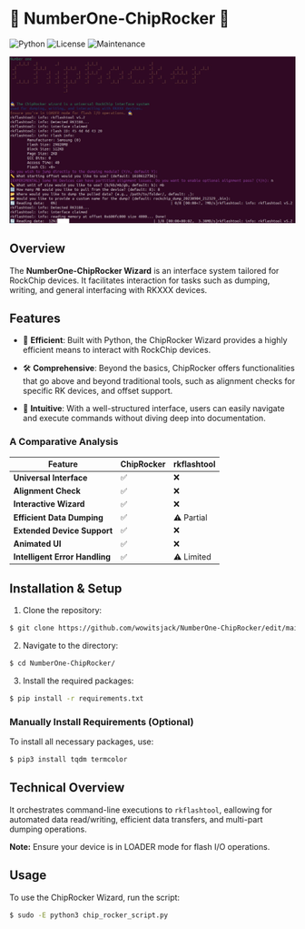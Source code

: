 
# 🧙 NumberOne-ChipRocker 🧙

![Python](https://img.shields.io/badge/Python-3.7%2B-brightgreen)
![License](https://img.shields.io/badge/License-MIT-blue.svg)
![Maintenance](https://img.shields.io/badge/Maintenance-Active-green.svg)

![Demo dumping operation.](demo.jpg)

## Overview

The **NumberOne-ChipRocker Wizard** is an interface system tailored for RockChip devices. It facilitates interaction for tasks such as dumping, writing, and general interfacing with RKXXX devices.

## Features

- 🚀 **Efficient**: Built with Python, the ChipRocker Wizard provides a highly efficient means to interact with RockChip devices.
  
- 🛠️ **Comprehensive**: Beyond the basics, ChipRocker offers functionalities that go above and beyond traditional tools, such as alignment checks for specific RK devices, and offset support.
  
- 🧠 **Intuitive**: With a well-structured interface, users can easily navigate and execute commands without diving deep into documentation.

### A Comparative Analysis

| Feature                        | ChipRocker       | rkflashtool      |
|--------------------------------|------------------|------------------|
| **Universal Interface**        | ✅               | ❌               |
| **Alignment Check**            | ✅               | ❌               |
| **Interactive Wizard**         | ✅               | ❌               |
| **Efficient Data Dumping**     | ✅               | ⚠️ Partial       |
| **Extended Device Support**    | ✅               | ❌               |
| **Animated UI**                | ✅               | ❌               |
| **Intelligent Error Handling** | ✅               | ⚠️ Limited       |

## Installation & Setup

1. Clone the repository:
```bash
$ git clone https://github.com/wowitsjack/NumberOne-ChipRocker/edit/main/README.md
```

2. Navigate to the directory:
```bash
$ cd NumberOne-ChipRocker/
```

3. Install the required packages:
```bash
$ pip install -r requirements.txt
```

### Manually Install Requirements (Optional)

To install all necessary packages, use:
```bash
$ pip3 install tqdm termcolor
```

## Technical Overview

It orchestrates command-line executions to `rkflashtool`, eallowing for automated data read/writing, efficient data transfers, and multi-part dumping operations.

**Note:** Ensure your device is in LOADER mode for flash I/O operations.

## Usage

To use the ChipRocker Wizard, run the script:
```bash
$ sudo -E python3 chip_rocker_script.py
```
